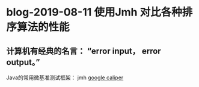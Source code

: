 # blog-2019-08-11  使用Jmh 对比各种排序算法的性能

##  计算机有经典的名言： “error input， error output。”
 

 
 
 Java的常用微基准测试框架： jmh  [google caliper](https://github.com/google/caliper)
 
 